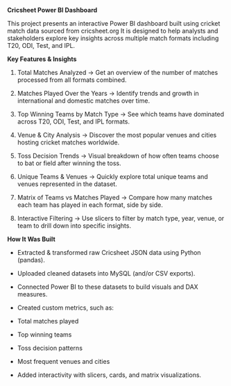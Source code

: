 **Cricsheet Power BI Dashboard**

This project presents an interactive Power BI dashboard built using cricket match data sourced from cricsheet.org
It is designed to help analysts and stakeholders explore key insights across multiple match formats including T20, ODI, Test, and IPL.

**Key Features & Insights**
1. Total Matches Analyzed
→ Get an overview of the number of matches processed from all formats combined.

2. Matches Played Over the Years
→ Identify trends and growth in international and domestic matches over time.

3. Top Winning Teams by Match Type
→ See which teams have dominated across T20, ODI, Test, and IPL formats.

4. Venue & City Analysis
→ Discover the most popular venues and cities hosting cricket matches worldwide.

5. Toss Decision Trends
→ Visual breakdown of how often teams choose to bat or field after winning the toss.

6. Unique Teams & Venues
→ Quickly explore total unique teams and venues represented in the dataset.

7. Matrix of Teams vs Matches Played
→ Compare how many matches each team has played in each format, side by side.

8. Interactive Filtering
→ Use slicers to filter by match type, year, venue, or team to drill down into specific insights.

**How It Was Built**

- Extracted & transformed raw Cricsheet JSON data using Python (pandas).

- Uploaded cleaned datasets into MySQL (and/or CSV exports).

- Connected Power BI to these datasets to build visuals and DAX measures.

- Created custom metrics, such as:

- Total matches played

- Top winning teams

- Toss decision patterns

- Most frequent venues and cities

- Added interactivity with slicers, cards, and matrix visualizations.
